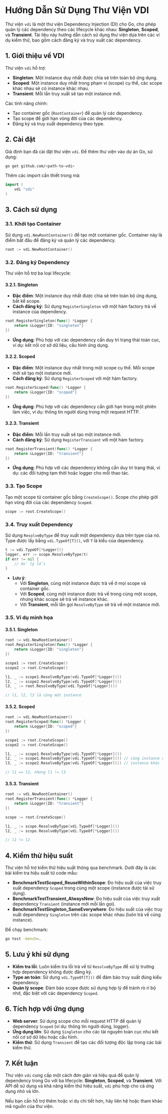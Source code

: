 # Hướng Dẫn Sử Dụng Thư Viện VDI

Thư viện `vdi` là một thư viện Dependency Injection (DI) cho Go, cho phép quản lý các dependency theo các lifecycle khác nhau: **Singleton**, **Scoped**, và **Transient**. Tài liệu này hướng dẫn cách sử dụng thư viện dựa trên các ví dụ kiểm thử, bao gồm cách đăng ký và truy xuất các dependency.

## 1. Giới thiệu về VDI

Thư viện `vdi` hỗ trợ:
- **Singleton**: Một instance duy nhất được chia sẻ trên toàn bộ ứng dụng.
- **Scoped**: Một instance duy nhất trong phạm vi (scope) cụ thể, các scope khác nhau sẽ có instance khác nhau.
- **Transient**: Mỗi lần truy xuất sẽ tạo một instance mới.

Các tính năng chính:
- Tạo container gốc (`RootContainer`) để quản lý các dependency.
- Tạo scope để giới hạn vòng đời của các dependency.
- Đăng ký và truy xuất dependency theo type.

## 2. Cài đặt

Giả định bạn đã cài đặt thư viện `vdi`. Để thêm thư viện vào dự án Go, sử dụng:

```bash
go get github.com/<path-to-vdi>
```

Thêm các import cần thiết trong mã:

```go
import (
    vdi "vdi"
)
```

## 3. Cách sử dụng

### 3.1. Khởi tạo Container

Sử dụng `vdi.NewRootContainer()` để tạo một container gốc. Container này là điểm bắt đầu để đăng ký và quản lý các dependency.

```go
root := vdi.NewRootContainer()
```

### 3.2. Đăng ký Dependency

Thư viện hỗ trợ ba loại lifecycle:

#### 3.2.1. Singleton
- **Đặc điểm**: Một instance duy nhất được chia sẻ trên toàn bộ ứng dụng, bất kể scope.
- **Cách đăng ký**: Sử dụng `RegisterSingleton` với một hàm factory trả về instance của dependency.

```go
root.RegisterSingleton(func() *Logger {
    return &Logger{ID: "singleton"}
})
```

- **Ứng dụng**: Phù hợp với các dependency cần duy trì trạng thái toàn cục, ví dụ: kết nối cơ sở dữ liệu, cấu hình ứng dụng.

#### 3.2.2. Scoped
- **Đặc điểm**: Một instance duy nhất trong một scope cụ thể. Mỗi scope mới sẽ tạo một instance mới.
- **Cách đăng ký**: Sử dụng `RegisterScoped` với một hàm factory.

```go
root.RegisterScoped(func() *Logger {
    return &Logger{ID: "scoped"}
})
```

- **Ứng dụng**: Phù hợp với các dependency cần giới hạn trong một phiên làm việc, ví dụ: thông tin người dùng trong một request HTTP.

#### 3.2.3. Transient
- **Đặc điểm**: Mỗi lần truy xuất sẽ tạo một instance mới.
- **Cách đăng ký**: Sử dụng `RegisterTransient` với một hàm factory.

```go
root.RegisterTransient(func() *Logger {
    return &Logger{ID: "transient"}
})
```

- **Ứng dụng**: Phù hợp với các dependency không cần duy trì trạng thái, ví dụ: các đối tượng tạm thời hoặc logger cho mỗi thao tác.

### 3.3. Tạo Scope

Tạo một scope từ container gốc bằng `CreateScope()`. Scope cho phép giới hạn vòng đời của các dependency `Scoped`.

```go
scope := root.CreateScope()
```

### 3.4. Truy xuất Dependency

Sử dụng `ResolveByType` để truy xuất một dependency dựa trên type của nó. Type được lấy bằng `vdi.TypeOf[T]()`, với `T` là kiểu của dependency.

```go
t := vdi.TypeOf[*Logger]()
logger, err := scope.ResolveByType(t)
if err != nil {
    // Xử lý lỗi
}
```

- **Lưu ý**: 
  - Với **Singleton**, cùng một instance được trả về ở mọi scope và container gốc.
  - Với **Scoped**, cùng một instance được trả về trong cùng một scope, nhưng khác scope sẽ trả về instance khác.
  - Với **Transient**, mỗi lần gọi `ResolveByType` sẽ trả về một instance mới.

### 3.5. Ví dụ minh họa

#### 3.5.1. Singleton
```go
root := vdi.NewRootContainer()
root.RegisterSingleton(func() *Logger {
    return &Logger{ID: "singleton"}
})

scope1 := root.CreateScope()
scope2 := root.CreateScope()

l1, _ := scope1.ResolveByType(vdi.TypeOf[*Logger]())
l2, _ := scope2.ResolveByType(vdi.TypeOf[*Logger]())
l3, _ := root.ResolveByType(vdi.TypeOf[*Logger]())

// l1, l2, l3 là cùng một instance
```

#### 3.5.2. Scoped
```go
root := vdi.NewRootContainer()
root.RegisterScoped(func() *Logger {
    return &Logger{ID: "scoped"}
})

scope1 := root.CreateScope()
scope2 := root.CreateScope()

l1, _ := scope1.ResolveByType(vdi.TypeOf[*Logger]())
l2, _ := scope1.ResolveByType(vdi.TypeOf[*Logger]()) // cùng instance với l1
l3, _ := scope2.ResolveByType(vdi.TypeOf[*Logger]()) // instance khác

// l1 == l2, nhưng l1 != l3
```

#### 3.5.3. Transient
```go
root := vdi.NewRootContainer()
root.RegisterTransient(func() *Logger {
    return &Logger{ID: "transient"}
})

scope := root.CreateScope()

l1, _ := scope.ResolveByType(vdi.TypeOf[*Logger]())
l2, _ := scope.ResolveByType(vdi.TypeOf[*Logger]())

// l1 != l2
```

## 4. Kiểm thử hiệu suất

Thư viện hỗ trợ kiểm thử hiệu suất thông qua benchmark. Dưới đây là các bài kiểm tra hiệu suất từ code mẫu:

- **BenchmarkTestScoped_ReuseWithinScope**: Đo hiệu suất của việc truy xuất dependency `Scoped` trong cùng một scope (instance được tái sử dụng).
- **BenchmarkTestTransient_AlwaysNew**: Đo hiệu suất của việc truy xuất dependency `Transient` (instance mới mỗi lần gọi).
- **BenchmarkTestSingleton_SameEverywhere**: Đo hiệu suất của việc truy xuất dependency `Singleton` trên các scope khác nhau (luôn trả về cùng instance).

Để chạy benchmark:

```bash
go test -bench=.
```

## 5. Lưu ý khi sử dụng

- **Kiểm tra lỗi**: Luôn kiểm tra lỗi trả về từ `ResolveByType` để xử lý trường hợp dependency không được đăng ký.
- **Type an toàn**: Sử dụng `vdi.TypeOf[T]()` để đảm bảo truy xuất đúng kiểu dependency.
- **Quản lý scope**: Đảm bảo scope được sử dụng hợp lý để tránh rò rỉ bộ nhớ, đặc biệt với các dependency `Scoped`.

## 6. Tích hợp với ứng dụng

- **Web server**: Sử dụng scope cho mỗi request HTTP để quản lý dependency `Scoped` (ví dụ: thông tin người dùng, logger).
- **Ứng dụng lớn**: Sử dụng `Singleton` cho các tài nguyên toàn cục như kết nối cơ sở dữ liệu hoặc cấu hình.
- **Kiểm thử**: Sử dụng `Transient` để tạo các đối tượng độc lập trong các bài kiểm thử.

## 7. Kết luận

Thư viện `vdi` cung cấp một cách đơn giản và hiệu quả để quản lý dependency trong Go với ba lifecycle: **Singleton**, **Scoped**, và **Transient**. Với API dễ sử dụng và khả năng kiểm thử hiệu suất, `vdi` phù hợp cho cả ứng dụng nhỏ và lớn.

Nếu bạn cần hỗ trợ thêm hoặc ví dụ chi tiết hơn, hãy liên hệ hoặc tham khảo mã nguồn của thư viện.